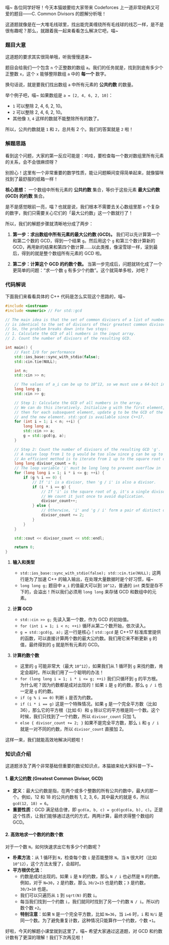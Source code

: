 喵~ 各位同学好呀！今天本猫娘要给大家带来 Codeforces 上一道非常经典又可爱的题目——C. Common Divisors 的题解分析哦！

这道题就像是在一大堆毛线球里，找出能完美缠绕所有毛线球的线芯一样，是不是很有趣呢？那么，就跟着我一起来看看怎么解决它吧，喵~

### 题目大意

这道题的要求其实很简单哦，听我慢慢道来~

题目会给我们一个包含 `n` 个正整数的数组 `a`。我们的任务就是，找到到底有多少个正整数 `x`，这个 `x` 能够整除数组 `a` 中的 **每一个** 数字。

换句话说，就是要我们找出数组 `a` 中所有元素的 **公共约数** 的数量。

举个例子吧，喵~
如果数组是 `a = [2, 4, 6, 2, 10]`：
- `1` 可以整除 2, 4, 6, 2, 10。
- `2` 可以整除 2, 4, 6, 2, 10。
- 其他像 `3`, `4` 这样的数就不能整除所有的数了。

所以，公共约数就是 `1` 和 `2`，总共有 2 个。我们的答案就是 `2` 啦！

### 解题思路

看到这个问题，大家的第一反应可能是：呜哇，要检查每一个数对数组里所有元素的关系，会不会很麻烦呀？

别担心！这里有一个非常重要的数学性质，能让问题瞬间变得简单起来，就像猫咪找到了最舒服的纸箱一样！

**核心思想：** 一个数组中所有元素的 **公共约数** 集合，等价于这些元素 **最大公约数 (GCD) 的约数** 集合。

是不是感觉眼前一亮，喵？也就是说，我们根本不需要去关心数组里那 `n` 个复杂的数字，我们只需要关心它们的「最大公约数」这一个数就行了！

所以，我们的解题步骤就清晰地分成了两步：

1.  **第一步：求出数组中所有元素的最大公约数 (GCD)。**
    我们可以先计算第一个和第二个数的 GCD，得到一个结果 `g`。然后用这个 `g` 和第三个数计算新的 GCD，再用新的结果和第四个数计算……以此类推，像滚雪球一样，滚到最后，得到的就是整个数组所有元素的 GCD 啦。

2.  **第二步：计算这个 GCD 的约数个数。**
    当第一步完成后，问题就转化成了一个更简单的问题：“求一个数 `g` 有多少个约数”。这个就简单多啦，对吧？

### 代码解说

下面我们来看看具体的 C++ 代码是怎么实现这个思路的，喵~

```cpp
#include <iostream>
#include <numeric> // For std::gcd

// The main idea is that the set of common divisors of a list of numbers
// is identical to the set of divisors of their greatest common divisor (GCD).
// So, the problem breaks down into two steps:
// 1. Calculate the GCD of all numbers in the input array.
// 2. Count the number of divisors of the resulting GCD.

int main() {
    // Fast I/O for performance
    std::ios_base::sync_with_stdio(false);
    std::cin.tie(NULL);

    int n;
    std::cin >> n;

    // The values of a_i can be up to 10^12, so we must use a 64-bit integer type.
    long long g;
    std::cin >> g;

    // Step 1: Calculate the GCD of all numbers in the array.
    // We can do this iteratively. Initialize g with the first element,
    // then for each subsequent element, update g to be the GCD of the current g
    // and the new element. std::gcd is available since C++17.
    for (int i = 1; i < n; ++i) {
        long long a;
        std::cin >> a;
        g = std::gcd(g, a);
    }

    // Step 2: Count the number of divisors of the resulting GCD 'g'.
    // A naive loop from 1 to g would be too slow since g can be up to 10^12.
    // An efficient method is to iterate from 1 up to the square root of g.
    long long divisor_count = 0;
    // The loop variable 'i' must be long long to prevent overflow in 'i * i'.
    for (long long i = 1; i * i <= g; ++i) {
        if (g % i == 0) {
            // If 'i' is a divisor, then 'g / i' is also a divisor.
            if (i * i == g) {
                // If 'i' is the square root of g, it's a single divisor.
                // We count it just once to avoid duplication.
                divisor_count++;
            } else {
                // Otherwise, 'i' and 'g / i' form a pair of distinct divisors.
                divisor_count += 2;
            }
        }
    }

    std::cout << divisor_count << std::endl;

    return 0;
}
```

1.  **输入和类型**
    - `std::ios_base::sync_with_stdio(false); std::cin.tie(NULL);` 这两行是为了加速 C++ 的输入输出，在处理大量数据时是个好习惯，喵~
    - `long long g;` 题目中 `a_i` 的值最大可以到 `10^12`，普通的 `int` 类型是存不下的，会溢出！所以我们必须用 `long long` 来存储 GCD 和数组中的元素。

2.  **计算 GCD**
    - `std::cin >> g;` 先读入第一个数，作为 GCD 的初始值。
    - `for (int i = 1; i < n; ++i)` 循环从第二个数开始，依次读入。
    - `g = std::gcd(g, a);` 这一行是核心！`std::gcd` 是 C++17 标准库里提供的函数，可以直接计算两个数的最大公约数。我们用它来不断更新 `g` 的值，最终得到的 `g` 就是所有元素的 GCD。

3.  **计算约数个数**
    - 这里的 `g` 可能非常大（最大 `10^12`），如果我们从 1 循环到 `g` 来找约数，肯定会超时。所以我们用了一个聪明的办法！
    - `for (long long i = 1; i * i <= g; ++i)` 我们只循环到 `g` 的平方根。为什么呢？因为约数都是成对出现的！如果 `i` 是 `g` 的约数，那么 `g / i` 也一定是 `g` 的约数。
    - `if (g % i == 0)` 判断 `i` 是否为约数。
    - `if (i * i == g)` 这是一个特殊情况。如果 `g` 是一个完全平方数（比如 36），那么它的平方根（比如 6）和 `g` 除以它的平方根是同一个数。这个时候，我们只找到了一个约数，所以 `divisor_count` 只加 1。
    - `else { divisor_count += 2; }` 如果不是完全平方数，那么 `i` 和 `g / i` 就是一对不同的约数，所以 `divisor_count` 直接加 2。

这样一来，我们就能高效地解决问题啦！

### 知识点介绍

这道题涉及了两个非常基础但重要的数论知识点，本猫娘来给大家科普一下~

#### 1. 最大公约数 (Greatest Common Divisor, GCD)

- **定义**：最大公约数是指，在两个或多个整数的所有公共约数中，最大的那一个。例如，12 和 18 的公共约数有 1, 2, 3, 6，其中最大的就是 6，所以 `gcd(12, 18) = 6`。
- **重要性质**：GCD 满足结合律，即 `gcd(a, b, c) = gcd(gcd(a, b), c)`。正是这个性质，让我们能够通过迭代的方式，两两计算，最终求得整个数组的 GCD。

#### 2. 高效地求一个数的约数个数

对于一个数 `N`，如何快速求出它有多少个约数呢？

- **朴素方法**：从 1 循环到 `N`，检查每个数 `i` 是否能整除 `N`。当 `N` 很大时（比如 `10^12`），这个方法太慢了，会超时。
- **平方根优化法**：
    - 约数是成对出现的。如果 `i` 是 `N` 的约数，那么 `N / i` 也必然是 `N` 的约数。例如，对于 `N=30`，`2` 是约数，那么 `30/2=15` 也是约数；`3` 是约数，`30/3=10` 也是。
    - 我们可以只遍历从 `1` 到 `sqrt(N)` 的数 `i`。
    - 每当我们找到一个约数 `i`，我们就同时找到了另一个约数 `N / i`。所以约数个数 `+2`。
    - **特别注意**：如果 `N` 是一个完全平方数，比如 `N=36`，当 `i=6` 时，`i` 和 `N/i` 是同一个数。为了避免重复计数，这种情况只能算作一个约数，个数 `+1`。

好啦，今天的解题小课堂就到这里了，喵~ 希望大家通过这道题，对 GCD 和约数计数有了更深的理解！我们下次再见啦！
